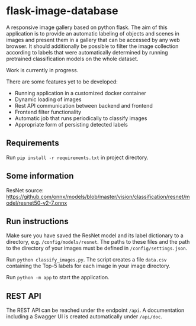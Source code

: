 # flask-image-database

A responsive image gallery based on python flask. The aim of this application is to provide an automatic labeling of objects
and scenes in images and present them in a gallery that can be accessed by any web browser. It should additionally be possible
to filter the image collection according to labels that were automatically determined by running pretrained classification models on the
whole dataset.

Work is currently in progress.

There are some features yet to be developed:
- Running application in a customized docker container
- Dynamic loading of images
- Rest API communication between backend and frontend
- Frontend filter functionality
- Automatic job that runs periodically to classify images
- Appropriate form of persisting detected labels

## Requirements

Run ```pip install -r requirements.txt``` in project directory.

## Some information

ResNet source: https://github.com/onnx/models/blob/master/vision/classification/resnet/model/resnet50-v2-7.onnx

## Run instructions
Make sure you have saved the ResNet model and its label dictionary to a directory, e.g. ```/config/models/resnet```. 
The paths to these files and the path to the directory of your images must be defined in ```/config/settings.json```.

Run ```python classify_images.py```. The script creates a file ```data.csv``` containing the Top-5 labels for each image
in your image directory.

Run ```python -m app``` to start the application.


## REST API

The REST API can be reached under the endpoint `/api`. A documentation
including a Swagger UI is created automatically under `/api/doc`.

